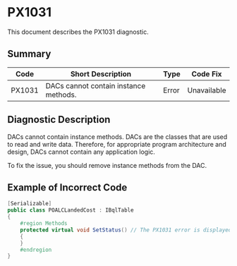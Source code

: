 # PX1031
This document describes the PX1031 diagnostic.

## Summary

| Code   | Short Description                     | Type  | Code Fix    | 
| ------ | ------------------------------------- | ----- | ----------- | 
| PX1031 | DACs cannot contain instance methods. | Error | Unavailable | 

## Diagnostic Description
DACs cannot contain instance methods. DACs are the classes that are used to read and write data. Therefore, for appropriate program architecture and design, DACs cannot contain any application logic. 

To fix the issue, you should remove instance methods from the DAC.

## Example of Incorrect Code

```C#
[Serializable]
public class POALCLandedCost : IBqlTable
{
    #region Methods
    protected virtual void SetStatus() // The PX1031 error is displayed for this line.
    {
    }
    #endregion
}
```